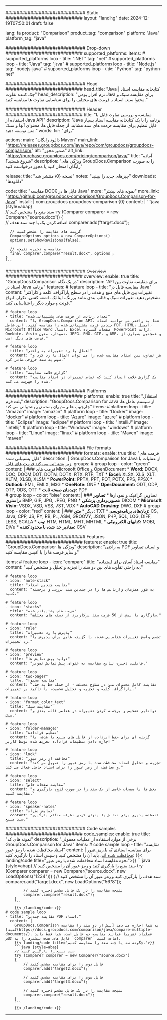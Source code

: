 
---
############################# Static ############################
layout: "landing"
date: 2024-12-19T07:50:01
draft: false

lang: fa
product: "Comparison"
product_tag: "comparison"
platform: "Java"
platform_tag: "java"

############################# Drop-down ############################
supported_platforms:
  items:
    # supported_platforms loop
    - title: ".NET"
      tag: "net"
    # supported_platforms loop
    - title: "Java"
      tag: "java"
    # supported_platforms loop
    - title: "Node.js"
      tag: "nodejs-java"
    # supported_platforms loop
    - title: "Python"
      tag: "python-net"

############################# Head ############################
head_title: "Java کتابخانه مقایسه اسناد | چک کننده تفاوت"
head_description: "نرم افزار بومی Java برای مقایسه سبک و محتوا سند. اسناد با فرمت های مختلف را برای شناسایی تفاوت ها مقایسه کنید."

############################# Header ############################
title: "مقایسه و بررسی تفاوت فایل با استفاده از Java API"
description: "Java برنامه را با یک کتابخانه مقایسه اسناد بسیار قابل تنظیم برای مقایسه فرمت های سند مشابه، از جمله فایل ها، محتوای آنها و سبک متن توسعه دهید."
words:
  for: "برای"

actions:
  main: "دانلود رایگان Maven"
  main_link: "https://releases.groupdocs.com/java/repo/com/groupdocs/groupdocs-comparison/"
  alt: "صدور مجوز"
  alt_link: "https://purchase.groupdocs.com/pricing/comparison/java/"
  title: "آماده شروع هستید؟"
  description: "ویژگی های GroupDocs.Comparison را به صورت رایگان امتحان کنید یا مجوز درخواست کنید"

release:
  title: "نسخه {0} منتشر شد"
  notes: "چیزهای جدید را ببینید"
  downloads: "دانلودها"

code:
  title: "مقایسه DOCX فایل ها در Java"
  more: "نمونه های بیشتر"
  more_link: "https://github.com/groupdocs-comparison/GroupDocs.Comparison-for-Java"
  install: |
    <dependency>
      <groupId>com.groupdocs</groupId>
      <artifactId>groupdocs-comparison</artifactId>
      <version>{0}</version>
    </dependency>
  content: |
    ```java {style=abap}  
    // سند منبع را مشخص کنید
    try (Comparer comparer = new Comparer("source.docx"))
    {    
      // اضافه کردن یک یا چند سند هدف
      comparer.add("target.docx");

      // گزینه های مقایسه را مشخص کنید
      CompareOptions options = new CompareOptions();
      options.setShowRevisions(false);

      // مقایسه و ذخیره نتیجه
      final comparer.compare("result.docx", options);
    }    
    ```

############################# Overview ############################
overview:
  enable: true
  title: "GroupDocs.Comparison در یک نگاه"
  description: "API برای مقایسه تفاوت بین اسناد در Java برنامه"
  features:
    # feature loop
    - title: "مقایسه فایل در Java"
      content: "تغییرات بین فایل های منبع و هدف را در سطح پاراگراف، کلمه و کاراکتر تشخیص دهید. تغییرات سبک و قالب بندی مانند پررنگ، ایتالیک، اشعه کشی، تکرار، انواع فونت و موارد دیگر را شناسایی کنید."

    # feature loop
    - title: "تعداد زیادی از فرمت های پشتیبانی شده"
      content: "با GroupDocs.Comparison API، شما به راحتی می توانید اسناد چندین فرمت پشتیبانی شده را مقایسه کنید. این شامل PDF، HTML، ایمیل، Microsoft Office Word اسناد، Excel صفحات گسترده، PowerPoint ارائه، OneNote، Visio نمودار، متون، JPEG، PNG، GIF، و BMP، و همچنین بسیاری از فرمت های دیگر است."

    # feature loop
    - title: "اعمال یا رد تغییرات به راحتی"
      content: "هر تفاوت بین اسناد مقایسه شده را می توان اعمال یا رد کرد و سپس به سند خروجی صادر کرد."

    # feature loop
    - title: "گزارش خلاصه مقایسه"
      content: "یک گزارش خلاصه ایجاد کنید که تمام تغییرات در اسناد مقایسه شده را فهرست می کند."

############################# Platforms ############################
platforms:
  enable: true
  title: "استقلال پلت فرم"
  description: "GroupDocs.Comparison for Java از سیستم عامل ها، چارچوب ها و مدیران بسته زیر پشتیبانی می کند"
  items:
    # platform loop
    - title: "Amazon"
      image: "amazon"
    # platform loop
    - title: "Docker"
      image: "docker"
    # platform loop
    - title: "Azure"
      image: "azure"
    # platform loop
    - title: "Eclipse"
      image: "eclipse"
    # platform loop
    - title: "IntelliJ"
      image: "intellij"
    # platform loop
    - title: "Windows"
      image: "windows"
    # platform loop
    - title: "Linux"
      image: "linux"
    # platform loop
    - title: "Maven"
      image: "maven"

############################# File formats ############################
formats:
  enable: true
  title: "فرمت های فایل پشتیبانی شده"
  description: |
    GroupDocs.Comparison for Java از عملیات با [ زیر پشتیبانی می کند فرمت های فایل](https://docs.groupdocs.com/comparison/java/supported-document-formats/).
  groups:
    # group loop
    - color: "green"
      content: |
        ### فرمت های Microsoft Office و OpenDocument
        * **Word:** DOCX, DOC, DOCM,DOT, DOTM, DOTX, RTX, RTF, TXT
        * **Excel:** XLSX, XLS, XLT, XLTM, XLSB, XLSM
        * **PowerPoint:** PPTX, PPT, POT, POTX, PPS, PPSX
        * **Outlook:** EML, EMLX, MSG
        * **OneNote:** ONE
        * **OpenDocument:** ODT, ODP, OTP, ODS, OTT
        * **چیدمان صفحه ثابت:** PDF        
    # group loop
    - color: "blue"
      content: |
        ### تصاویر، گرافیک و نمودارها
        * **تصاویر راستری:** BMP, GIF, JPG, JPEG, PNG
        * **تصویربرداری پزشکی:** DICOM
        * **Microsoft Visio:** VSDX, VSD, VSS, VST, VDX
        * **AutoCAD Drawing:** DWG, DXF
      # group loop
    - color: "red"
      content: |
        ### دیگر
        * **متن:** TXT
        * **زبان‌های برنامه‌نویسی:** CS, Java, CPP, JS, PY, RB, PL, ASM, GROOVY, JSON, PHP, SQL, LOG, DIFF, LESS, SCALA
        * **وب:** HTM, HTML, MHT, MHTML
        * **کتابهای الکترونیکی:** MOBI, DjVu
        * **مقادیر جدا شده با محدود کننده:** CSV

############################# Features ############################
features:
  enable: true
  title: "GroupDocs.Comparison ویژگی ها"
  description: "به راحتی PDF و اسناد، تصاویر و سایر فرمت ها را با آفیس مقایسه کنید"

  items:
    # feature loop
    - icon: "compare"
      title: "مقایسه اسناد آسان برای استفاده"
      content: "به راحتی تفاوت های بین دو سند را تجزیه و تحلیل و مشخص کنید."

    # feature loop
    - icon: "note-stack"
      title: "مقایسه چندین اسناد"
      content: "به طور همزمان واریانس ها را در چندین سند بررسی و برجسته کنید."

    # feature loop
    - icon: "stacks"
      title: "فرمت های پشتیبانی شده"
      content: "سازگاری با بیش از 50 فرمت سند پرکاربرد از دسته های مختلف."

    # feature loop
    - icon: "rule"
      title: "پذیرش یا رد تغییرات"
      content: "تجسم واضح تغییرات شناسایی شده، با گزینه هایی برای پذیرش یا رد تغییرات."

    # feature loop
    - icon: "preview"
      title: "تولید پیش نمایش ها"
      content: "قابلیت ذخیره نتایج مقایسه به عنوان پیش نمایش تصویر."

    # feature loop
    - icon: "two-pager"
      title: "مقایسه محتوا"
      content: "مقایسه کامل محتوای متن در سطوح مختلف - از جمله خط به خط، پاراگراف، کلمه و تجزیه و تحلیل شخصیت، با تأکید بر تغییرات."

    # feature loop
    - icon: "format_color_text"
      title: "مقایسه سبک"
      content: "توانایی تشخیص و برجسته کردن تغییرات در عناصر قالب بندی و سبک."

    # feature loop
    - icon: "folder-managed"
      title: "تنظیم فراداده"
      content: "گزینه ای برای حفظ ابرداده از فایل های منبع یا هدف، یا اجازه دادن تنظیمات فراداده تعریف شده توسط کاربر."

    # feature loop
    - icon: "lock"
      title: "محافظت از رمز عبور"
      content: "تجزیه و تحلیل اسناد محافظت شده با رمز عبور را تسهیل می کند و محافظت از رمز عبور را برای اسناد حاصل فعال می کند."

    # feature loop
    - icon: "select"
      title: "مقایسه صفحات خاص"
      content: "بخش ها یا صفحات خاصی از یک سند را در صورت لزوم بارگیری و مقایسه کنید."

    # feature loop
    - icon: "speaker-notes"
      title: "نمایش نظرات"
      content: "انعطاف پذیری برای نمایش یا پنهان کردن نظرات هنگام بارگیری سند منبع."

############################# Code samples ############################
code_samples:
  enable: true
  title: "نمونه های کد"
  description: "برخی از موارد استفاده از عملیات معمولی GroupDocs.Comparison for Java"
  items:
    # code sample loop
    - title: "مقایسه اسناد محافظت شده با رمز عبور"
      content: |
        برای مقایسه اسنادی که [با رمز عبور محافظت شده اند](https://docs.groupdocs.com/comparison/java/load-password-protected-documents/)، باید آن را مشخص کنید و سپس اسناد را بارگیری کنید:
        {{< landing/code title="نحوه مقایسه اسناد محافظت شده با رمز عبور">}}
        ```java {style=abap}
        // سند منبع را بارگیری کنید و رمز عبور آن را مشخص کنید
        try (Comparer comparer = new Comparer("source.docx", new LoadOptions("1234")))
        {
            // سند هدف را بارگیری کنید و رمز عبور آن را مشخص کنید
            comparer.add("target.docx", new LoadOptions("5678"));
        
            // نتیجه مقایسه را در یک فایل مشخص ذخیره کنید
            comparer.compare("result.docx");
        }
        ```
        {{< /landing/code >}}
    # code sample loop
    - title: "مقایسه چندین PDF اسناد."
      content: |
        GroupDocs.Comparison به شما اجازه می دهد [بیش از دو سند را مقایسه کنید](https://docs.groupdocs.com/comparison/java/compare-multiple-documents/). عملیات تقریبا همانند مقایسه دو فایل است. شما فقط باید فایل های هدف بیشتری را به کلاس `comparer` اضافه کنید.
        {{< landing/code title="چگونه سه یا چند سند را مقایسه کنیم.">}}
        ```java {style=abap}   
        // سند منبع را بارگیری کنید
        try (Comparer comparer = new Comparer("source.docx") 
        {
            // فایل دوم را برای مقایسه مشخص کنید
            comparer.add("target2.docx");

            // فایل سوم را برای مقایسه مشخص کنید
            comparer.add("target3.docx");

            // نتیجه مقایسه را در یک فایل مشخص ذخیره کنید
            comparer.compare("result.docx");
        }
        ```
        {{< /landing/code >}}

---

